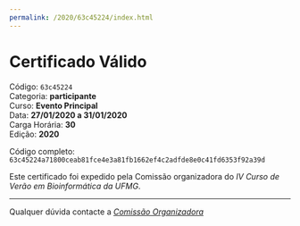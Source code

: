 ```yaml
---
permalink: /2020/63c45224/index.html
---
```


# Certificado Válido

Código: `63c45224`<br>
Categoria: **participante**<br>
Curso: **Evento Principal**<br>
Data: **27/01/2020 a 31/01/2020**<br>
Carga Horária: **30**<br>
Edição: **2020**<br>


Código completo: `63c45224a71800ceab81fce4e3a81fb1662ef4c2adfde8e0c41fd6353f92a39d`


Este certificado foi expedido pela Comissão organizadora do *IV Curso de Verão em Bioinformática da UFMG*.

----

Qualquer dúvida contacte a [_Comissão Organizadora_](<mailto:cursobioinfoufmg@gmail.com$subject=[Certificados]>)

